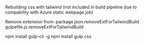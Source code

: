 Rebuilding css with tailwind (not included in build pipeline due to compability with Azure static webpage job)

Remove extension from:
  package.json.removeExtForTailwindBuild 
  gulpefile.js.removeExtForTailwindBuild

npm install gulp-cli -g
npm install
gulp css
